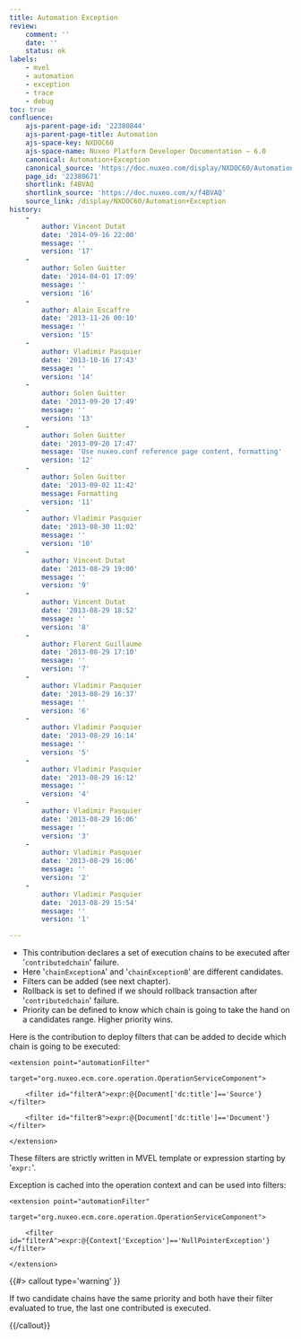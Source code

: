 ```yaml
---
title: Automation Exception
review:
    comment: ''
    date: ''
    status: ok
labels:
    - mvel
    - automation
    - exception
    - trace
    - debug
toc: true
confluence:
    ajs-parent-page-id: '22380844'
    ajs-parent-page-title: Automation
    ajs-space-key: NXDOC60
    ajs-space-name: Nuxeo Platform Developer Documentation — 6.0
    canonical: Automation+Exception
    canonical_source: 'https://doc.nuxeo.com/display/NXDOC60/Automation+Exception'
    page_id: '22380671'
    shortlink: f4BVAQ
    shortlink_source: 'https://doc.nuxeo.com/x/f4BVAQ'
    source_link: /display/NXDOC60/Automation+Exception
history:
    - 
        author: Vincent Dutat
        date: '2014-09-16 22:00'
        message: ''
        version: '17'
    - 
        author: Solen Guitter
        date: '2014-04-01 17:09'
        message: ''
        version: '16'
    - 
        author: Alain Escaffre
        date: '2013-11-26 00:10'
        message: ''
        version: '15'
    - 
        author: Vladimir Pasquier
        date: '2013-10-16 17:43'
        message: ''
        version: '14'
    - 
        author: Solen Guitter
        date: '2013-09-20 17:49'
        message: ''
        version: '13'
    - 
        author: Solen Guitter
        date: '2013-09-20 17:47'
        message: 'Use nuxeo.conf reference page content, formatting'
        version: '12'
    - 
        author: Solen Guitter
        date: '2013-09-02 11:42'
        message: Formatting
        version: '11'
    - 
        author: Vladimir Pasquier
        date: '2013-08-30 11:02'
        message: ''
        version: '10'
    - 
        author: Vincent Dutat
        date: '2013-08-29 19:00'
        message: ''
        version: '9'
    - 
        author: Vincent Dutat
        date: '2013-08-29 18:52'
        message: ''
        version: '8'
    - 
        author: Florent Guillaume
        date: '2013-08-29 17:10'
        message: ''
        version: '7'
    - 
        author: Vladimir Pasquier
        date: '2013-08-29 16:37'
        message: ''
        version: '6'
    - 
        author: Vladimir Pasquier
        date: '2013-08-29 16:14'
        message: ''
        version: '5'
    - 
        author: Vladimir Pasquier
        date: '2013-08-29 16:12'
        message: ''
        version: '4'
    - 
        author: Vladimir Pasquier
        date: '2013-08-29 16:06'
        message: ''
        version: '3'
    - 
        author: Vladimir Pasquier
        date: '2013-08-29 16:06'
        message: ''
        version: '2'
    - 
        author: Vladimir Pasquier
        date: '2013-08-29 15:54'
        message: ''
        version: '1'

---
```

*   This contribution declares a set of execution chains to be executed after '`contributedchain`' failure.
*   Here '`chainExceptionA`' and '`chainExceptionB`' are different candidates.
*   Filters can be added (see next chapter).
*   Rollback is set to defined if we should rollback transaction after '`contributedchain`' failure.
*   Priority can be defined to know which chain is going to take the hand on a candidates range. Higher priority wins.

Here is the contribution to deploy filters that can be added to decide which chain is going to be executed:

```html/xml
<extension point="automationFilter"
             target="org.nuxeo.ecm.core.operation.OperationServiceComponent">

    <filter id="filterA">expr:@{Document['dc:title']=='Source'}</filter>

    <filter id="filterB">expr:@{Document['dc:title']=='Document'}</filter>

</extension>
```

These filters are strictly written in MVEL template or expression starting by '`expr:`'.

Exception is cached into the operation context and can be used into filters:

```html/xml
<extension point="automationFilter"
             target="org.nuxeo.ecm.core.operation.OperationServiceComponent">

    <filter id="filterA">expr:@{Context['Exception']=='NullPointerException'}</filter>

</extension>
```

{{#> callout type='warning' }}

If two candidate chains have the same priority and both have their filter evaluated to true, the last one contributed is executed.

{{/callout}}
